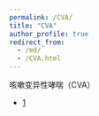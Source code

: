 ```yaml
---
permalink: /CVA/
title: "CVA"
author_profile: true
redirect_from: 
  - /md/
  - /CVA.html
---
```


咳嗽变异性哮喘（CVA）
* [1](http://www.tj-fch.com/system/2013/02/24/001602259.shtml)

